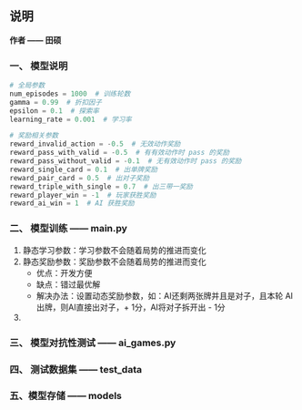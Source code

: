 ## 说明

**作者 —— 田硕**

### 一、 模型说明
```python
# 全局参数
num_episodes = 1000  # 训练轮数
gamma = 0.99  # 折扣因子
epsilon = 0.1  # 探索率
learning_rate = 0.001  # 学习率

# 奖励相关参数
reward_invalid_action = -0.5  # 无效动作奖励
reward_pass_with_valid = -0.5  # 有有效动作时 pass 的奖励
reward_pass_without_valid = -0.1  # 无有效动作时 pass 的奖励
reward_single_card = 0.1  # 出单牌奖励
reward_pair_card = 0.5  # 出对子奖励
reward_triple_with_single = 0.7  # 出三带一奖励
reward_player_win = -1  # 玩家获胜奖励
reward_ai_win = 1  # AI 获胜奖励
```

### 二、 模型训练 —— main.py
1. 静态学习参数：学习参数不会随着局势的推进而变化
2. 静态奖励参数：奖励参数不会随着局势的推进而变化
   - 优点：开发方便
   - 缺点：错过最优解
   - 解决办法：设置动态奖励参数，如：AI还剩两张牌并且是对子，且本轮 AI 出牌，则AI直接出对子，+ 1分，AI将对子拆开出 - 1分
3. 
### 三、 模型对抗性测试 —— ai_games.py

### 四、 测试数据集 —— test_data

### 五、模型存储 —— models
